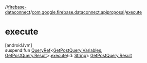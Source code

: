 //[firebase-dataconnect](../../index.md)/[com.google.firebase.dataconnect.apiproposal](index.md)/[execute](execute.md)

# execute

[androidJvm]\
suspend fun [QueryRef](-query-ref/index.md)&lt;[GetPostQuery.Variables](-get-post-query/-variables/index.md), [GetPostQuery.Result](-get-post-query/-result/index.md)&gt;.[execute](execute.md)(id: [String](https://kotlinlang.org/api/latest/jvm/stdlib/kotlin/-string/index.html)): [GetPostQuery.Result](-get-post-query/-result/index.md)
